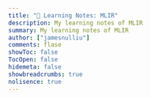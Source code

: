 ```yaml
---
title: "📁 Learning Notes: MLIR"
description: My learning notes of MLIR
summary: My learning notes of MLIR
author: ["jamesnulliu"]
comments: flase
showToc: false
TocOpen: false
hidemeta: false
showbreadcrumbs: true
nolisence: true
---
```


